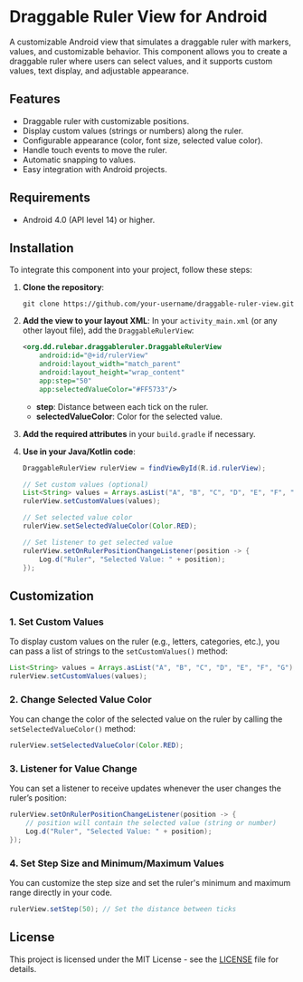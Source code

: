 
# Draggable Ruler View for Android

A customizable Android view that simulates a draggable ruler with markers, values, and customizable behavior. This component allows you to create a draggable ruler where users can select values, and it supports custom values, text display, and adjustable appearance.

## Features

- Draggable ruler with customizable positions.
- Display custom values (strings or numbers) along the ruler.
- Configurable appearance (color, font size, selected value color).
- Handle touch events to move the ruler.
- Automatic snapping to values.
- Easy integration with Android projects.

## Requirements

- Android 4.0 (API level 14) or higher.

## Installation

To integrate this component into your project, follow these steps:

1. **Clone the repository**:
   ```
   git clone https://github.com/your-username/draggable-ruler-view.git
   ```

2. **Add the view to your layout XML**:
   In your `activity_main.xml` (or any other layout file), add the `DraggableRulerView`:

   ```xml
   <org.dd.rulebar.draggableruler.DraggableRulerView
       android:id="@+id/rulerView"
       android:layout_width="match_parent"
       android:layout_height="wrap_content"
       app:step="50"
       app:selectedValueColor="#FF5733"/>
   ```

   - **step**: Distance between each tick on the ruler.
   - **selectedValueColor**: Color for the selected value.

3. **Add the required attributes** in your `build.gradle` if necessary.

4. **Use in your Java/Kotlin code**:

   ```java
   DraggableRulerView rulerView = findViewById(R.id.rulerView);

   // Set custom values (optional)
   List<String> values = Arrays.asList("A", "B", "C", "D", "E", "F", "G");
   rulerView.setCustomValues(values);

   // Set selected value color
   rulerView.setSelectedValueColor(Color.RED);

   // Set listener to get selected value
   rulerView.setOnRulerPositionChangeListener(position -> {
       Log.d("Ruler", "Selected Value: " + position);
   });
   ```

## Customization

### 1. **Set Custom Values**

To display custom values on the ruler (e.g., letters, categories, etc.), you can pass a list of strings to the `setCustomValues()` method:

```java
List<String> values = Arrays.asList("A", "B", "C", "D", "E", "F", "G");
rulerView.setCustomValues(values);
```

### 2. **Change Selected Value Color**

You can change the color of the selected value on the ruler by calling the `setSelectedValueColor()` method:

```java
rulerView.setSelectedValueColor(Color.RED);
```

### 3. **Listener for Value Change**

You can set a listener to receive updates whenever the user changes the ruler’s position:

```java
rulerView.setOnRulerPositionChangeListener(position -> {
    // position will contain the selected value (string or number)
    Log.d("Ruler", "Selected Value: " + position);
});
```

### 4. **Set Step Size and Minimum/Maximum Values**

You can customize the step size and set the ruler's minimum and maximum range directly in your code.

```java
rulerView.setStep(50); // Set the distance between ticks
```

## License

This project is licensed under the MIT License - see the [LICENSE](LICENSE) file for details.
